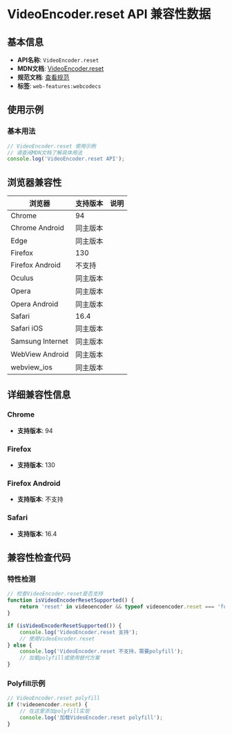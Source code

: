 # VideoEncoder.reset API 兼容性数据

## 基本信息

- **API名称**: `VideoEncoder.reset`
- **MDN文档**: [VideoEncoder.reset](https://developer.mozilla.org/docs/Web/API/VideoEncoder/reset)
- **规范文档**: [查看规范](https://w3c.github.io/webcodecs/#dom-videoencoder-reset)
- **标签**: `web-features:webcodecs`

## 使用示例

### 基本用法

```javascript
// VideoEncoder.reset 使用示例
// 请查阅MDN文档了解具体用法
console.log('VideoEncoder.reset API');
```

## 浏览器兼容性

| 浏览器 | 支持版本 | 说明 |
|--------|----------|------|
| Chrome | 94 |  |
| Chrome Android | 同主版本 |  |
| Edge | 同主版本 |  |
| Firefox | 130 |  |
| Firefox Android | 不支持 |  |
| Oculus | 同主版本 |  |
| Opera | 同主版本 |  |
| Opera Android | 同主版本 |  |
| Safari | 16.4 |  |
| Safari iOS | 同主版本 |  |
| Samsung Internet | 同主版本 |  |
| WebView Android | 同主版本 |  |
| webview_ios | 同主版本 |  |

## 详细兼容性信息

### Chrome

- **支持版本**: 94

### Firefox

- **支持版本**: 130

### Firefox Android

- **支持版本**: 不支持

### Safari

- **支持版本**: 16.4

## 兼容性检查代码

### 特性检测

```javascript
// 检查VideoEncoder.reset是否支持
function isVideoEncoderResetSupported() {
    return 'reset' in videoencoder && typeof videoencoder.reset === 'function';
}

if (isVideoEncoderResetSupported()) {
    console.log('VideoEncoder.reset 支持');
    // 使用VideoEncoder.reset
} else {
    console.log('VideoEncoder.reset 不支持，需要polyfill');
    // 加载polyfill或使用替代方案
}
```

### Polyfill示例

```javascript
// VideoEncoder.reset polyfill
if (!videoencoder.reset) {
    // 在这里添加polyfill实现
    console.log('加载VideoEncoder.reset polyfill');
}
```

